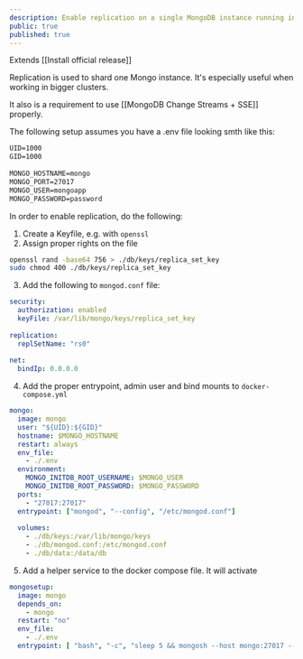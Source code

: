 ```yaml
---
description: Enable replication on a single MongoDB instance running inside a docker container
public: true
published: true
---
```



Extends [[Install official release]]

Replication is used to shard one Mongo instance. It's especially useful when working in bigger clusters. 

It also is a requirement to use [[MongoDB Change Streams + SSE]] properly.

The following setup assumes you have a .env file looking smth like this: 

```txt
UID=1000
GID=1000
  
MONGO_HOSTNAME=mongo
MONGO_PORT=27017
MONGO_USER=mongoapp
MONGO_PASSWORD=password
```

In order to enable replication, do the following: 

1. Create a Keyfile, e.g. with `openssl` 
2. Assign proper rights on the file
```sh
openssl rand -base64 756 > ./db/keys/replica_set_key
sudo chmod 400 ./db/keys/replica_set_key
```

3. Add the following to `mongod.conf` file:
```yaml
security:
  authorization: enabled
  keyFile: /var/lib/mongo/keys/replica_set_key
  
replication:
  replSetName: "rs0"
  
net:
  bindIp: 0.0.0.0
```

4. Add the proper entrypoint, admin user and bind mounts to `docker-compose.yml`
```yaml
mongo:
  image: mongo
  user: "${UID}:${GID}"
  hostname: $MONGO_HOSTNAME
  restart: always
  env_file:
    - ./.env
  environment:
    MONGO_INITDB_ROOT_USERNAME: $MONGO_USER
    MONGO_INITDB_ROOT_PASSWORD: $MONGO_PASSWORD
  ports:
    - "27017:27017"
  entrypoint: ["mongod", "--config", "/etc/mongod.conf"]
  
  volumes:
    - ./db/keys:/var/lib/mongo/keys
    - ./db/mongod.conf:/etc/mongod.conf
    - ./db/data:/data/db
```

5. Add a helper service to the docker compose file. 
   It will activate 
```yaml
mongosetup:
  image: mongo
  depends_on:
    - mongo
  restart: "no"
  env_file:
    - ./.env
  entrypoint: [ "bash", "-c", "sleep 5 && mongosh --host mongo:27017 --username ${MONGO_USER} --password ${MONGO_PASSWORD} --eval 'rs.initiate()'"]
```

